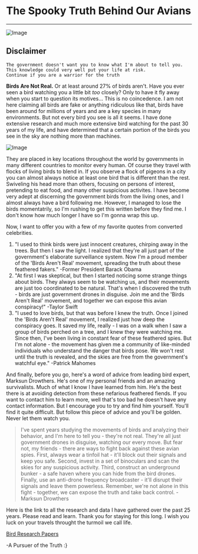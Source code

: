 # The Spooky Truth Behind Our Avians

---

![Image](https://lesiaschnur.files.wordpress.com/2022/02/open-mouth-potoo.jpg)

## Disclaimer
```
The government doesn't want you to know what I'm about to tell you. This knowledge could very well put your life at risk.
Continue if you are a warrior for the truth
```

  **Birds Are Not Real.** Or at least around 27% of birds aren't. Have you ever seen a bird watching you a little bit *too* closely? Only to have it fly away when you start to question its motives... This is no coincedence. I am not here claiming all birds are fake or anything ridiculous like that, birds have been around for millions of years and are a key species in many environments. But not every bird you see is all it seems. I have done extensive research and much more extensive bird watching for the past 30 years of my life, and have determined that a certain portion of the birds you see in the sky are nothing more than machines. 

![Image](https://bollesbugleonline.com/wp-content/uploads/2021/03/bird-diagram-900x658.png)

They are placed in key locations throughout the world by governments in many different countries to monitor every human. Of course they travel with flocks of living birds to blend in. If you observe a flock of pigeons in a city you can almost always notice at least one bird that is different than the rest. Swiveling his head more than others, focusing on persons of interest, pretending to eat food, and many other suspicious activites. I have become very adept at discerning the government birds from the living ones, and I almost always have a bird following me. However, I managed to lose the birds momentatrily, so I'm rushing to get this written before they find me. I don't know how much longer I have so I'm gonna wrap this up.

Now, I want to offer you with a few of my favorite quotes from converted celebrities.
1. "I used to think birds were just innocent creatures, chirping away in the trees. But then I saw the light. I realized that they're all just part of the government's elaborate surveillance system. Now I'm a proud member of the 'Birds Aren't Real' movement, spreading the truth about these feathered fakers." -Former President Barack Obama
2. "At first I was skeptical, but then I started noticing some strange things about birds. They always seem to be watching us, and their movements are just too coordinated to be natural. That's when I discovered the truth - birds are just government drones in disguise. Join me and the 'Birds Aren't Real' movement, and together we can expose this avian conspiracy!" -Taylor Swift
3. "I used to love birds, but that was before I knew the truth. Once I joined the 'Birds Aren't Real' movement, I realized just how deep the conspiracy goes. It saved my life, really - I was on a walk when I saw a group of birds perched on a tree, and I knew they were watching me. Since then, I've been living in constant fear of these feathered spies. But I'm not alone - the movement has given me a community of like-minded individuals who understand the danger that birds pose. We won't rest until the truth is revealed, and the skies are free from the government's watchful eye." -Patrick Mahomes

And finally, before you go, here's a word of advice from leading bird expert, Marksun Drowthers. He's one of my personal friends and an amazing survivalists. Much of what I know I have learned from him. He's the best there is at avoiding detection from these nefarious feathered fiends. If you want to contact him to learn more, well that's too bad he doesn't have any contact information. But I encourage you to try and find him yourself. You'll find it quite difficult. But follow this piece of advice and you'll be golden. Never let them watch you.

> I've spent years studying the movements of birds and analyzing their behavior, and I'm here to tell you - they're not real. They're all just government drones in disguise, watching our every move. But fear not, my friends - there are ways to fight back against these avian spies. First, always wear a tinfoil hat - it'll block out their signals and keep you safe. Second, invest in a set of binoculars and scan the skies for any suspicious activity. Third, construct an underground bunker - a safe haven where you can hide from the bird drones. Finally, use an anti-drone frequency broadcaster - it'll disrupt their signals and leave them powerless. Remember, we're not alone in this fight - together, we can expose the truth and take back control. -Marksun Drowthers

Here is the link to all the research and data I have gathered over the past 25 years. Please read and learn. Thank you for staying for this long. I wish you luck on your travels throught the turmoil we call life.

[Bird Research Papers](https://www.youtube.com/watch?v=dQw4w9WgXcQ&ab_channel=RickAstley)

-A Pursuer of the Truth :}
